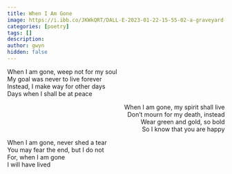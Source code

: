 ```yaml
---
title: When I Am Gone
image: https://i.ibb.co/JKWkQRT/DALL-E-2023-01-22-15-55-02-a-graveyard-with-a-rainbow-in-the-background-Watercolor.png
categories: [poetry]
tags: []
description: 
author: gwyn
hidden: false
---
```


When I am gone, weep not for my soul  
My goal was never to live forever  
Instead, I make way for other days  
Days when I shall be at peace  

<div style="text-align: right">
When I am gone, my spirit shall live <br />
Don’t mourn for my death, instead <br />
Wear green and gold, so bold <br />
So I know that you are happy <br />
</div>

When I am gone, never shed a tear  
You may fear the end, but I do not  
For, when I am gone  
I will have lived  

